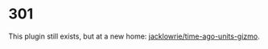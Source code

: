 # 301

This plugin still exists, but at a new home: [jacklowrie/time-ago-units-gizmo](https://github.com/jacklowrie/time-ago-units-gizmo).
